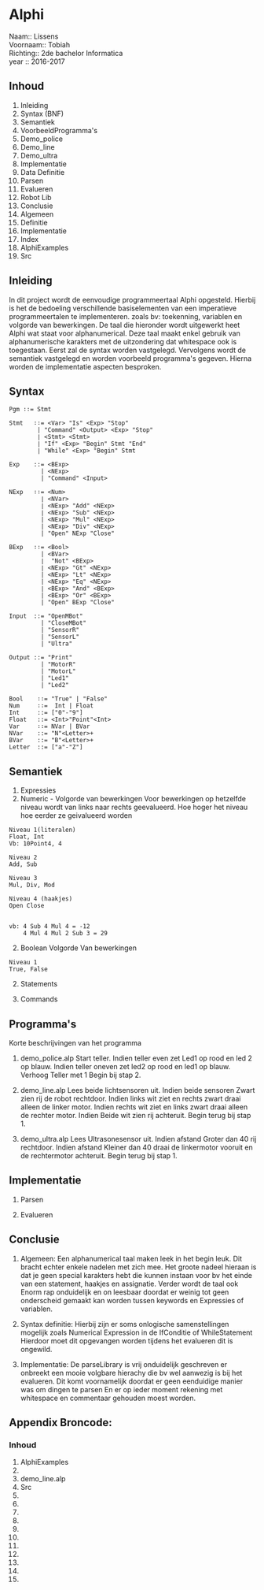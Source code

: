# Alphi
Naam:: Lissens  
Voornaam:: Tobiah  
Richting:: 2de bachelor Informatica  
year ::  2016-2017

## Inhoud  
1. Inleiding
2. Syntax (BNF)
3. Semantiek
4. VoorbeeldProgramma's
  1. Demo_police
  2. Demo_line
  3. Demo_ultra
5. Implementatie
  1. Data Definitie
  2. Parsen
  3. Evalueren
  4. Robot Lib
6. Conclusie
  1. Algemeen
  2. Definitie
  3. Implementatie
7. Index
  1. AlphiExamples
  2. Src

## Inleiding

In dit project wordt de eenvoudige programmeertaal Alphi opgesteld.
Hierbij is het de bedoeling verschillende basiselementen van een imperatieve programmeertalen te implementeren.
zoals bv: toekenning, variablen en volgorde van bewerkingen.
De taal die hieronder wordt uitgewerkt heet Alphi wat staat voor alphanumerical.
Deze taal maakt enkel gebruik van alphanumerische karakters met de uitzondering dat whitespace ook is toegestaan.
Eerst zal de syntax worden vastgelegd.
Vervolgens wordt de semantiek vastgelegd en worden voorbeeld programma's gegeven.
Hierna worden de implementatie aspecten besproken.



## Syntax
```
Pgm ∶∶= Stmt

Stmt   ∶∶= <Var> "Is" <Exp> "Stop"
        | "Command" <Output> <Exp> "Stop"
        ∣ <Stmt> <Stmt>
        ∣ "If" <Exp> "Begin" Stmt "End"
        ∣ "While" <Exp> "Begin" Stmt

Exp    ::= <BExp>
         | <NExp>
         | "Command" <Input>

NExp   ∶∶= <Num>
         ∣ <NVar>
         ∣ <NExp> "Add" <NExp>
         ∣ <NExp> "Sub" <NExp>
         | <NExp> "Mul" <NExp>
         | <NExp> "Div" <NExp>
         | "Open" NExp "Close"

BExp   ∶∶= <Bool>
         | <BVar>
         ∣  "Not" <BExp>
         ∣ <NExp> "Gt" <NExp>
         | <NExp> "Lt" <NExp>
         | <NExp> "Eq" <NExp>
         ∣ <BExp> "And" <BExp>
         | <BExp> "Or" <BExp>
         | "Open" BExp "Close"

Input  ::= "OpenMBot"
         | "CloseMBot"
         | "SensorR"
         | "SensorL"
         | "Ultra"

Output ::= "Print"
         | "MotorR"
         | "MotorL"
         | "Led1"
         | "Led2"

Bool    ∶∶= "True" | "False"
Num     ∶∶=  Int | Float
Int     ::= ["0"-"9"]
Float   ::= <Int>"Point"<Int>
Var     ∶∶= NVar | BVar
NVar    ::= "N"<Letter>+
BVar    ::= "B"<Letter>+
Letter  ::= ["a"-"Z"]

```


## Semantiek

1. Expressies
  1. Numeric
    - Volgorde van bewerkingen
    Voor bewerkingen op hetzelfde niveau wordt van links naar rechts geevalueerd.
    Hoe hoger het niveau hoe eerder ze geivalueerd worden

    Niveau 1(literalen)  
    Float, Int
    Vb: 10Point4, 4

    Niveau 2  
    Add, Sub

    Niveau 3  
    Mul, Div, Mod

    Niveau 4 (haakjes)  
    Open Close


    vb: 4 Sub 4 Mul 4 = -12      
        4 Mul 4 Mul 2 Sub 3 = 29  

  2. Boolean
    Volgorde Van bewerkingen

    Niveau 1
    True, False




2. Statements




3. Commands





## Programma's
Korte beschrijvingen van het programma
1. demo_police.alp
   Start teller.
   Indien teller even zet Led1 op rood en led 2 op blauw.
   Indien teller oneven zet led2 op rood en led1 op blauw.
   Verhoog Teller met 1
   Begin bij stap 2.

2. demo_line.alp
  Lees beide lichtsensoren uit.
  Indien beide sensoren Zwart zien rij de robot rechtdoor.
  Indien links wit ziet en rechts zwart draai alleen de linker motor.
  Indien rechts wit ziet en links zwart draai alleen de rechter motor.
  Indien Beide wit zien rij achteruit.
  Begin terug bij stap 1.

3. demo_ultra.alp
  Lees Ultrasonesensor uit.
  Indien afstand Groter dan 40 rij rechtdoor.
  Indien afstand Kleiner dan 40 draai de linkermotor vooruit en de rechtermotor achteruit.
  Begin terug bij stap 1.

## Implementatie

1. Parsen

2. Evalueren


## Conclusie
1. Algemeen:
Een alphanumerical taal maken leek in het begin leuk. Dit bracht echter enkele nadelen met zich mee.
Het groote nadeel hieraan is dat je geen special karakters hebt die kunnen instaan voor bv het einde van een statement, haakjes en assignatie.
Verder wordt de taal ook Enorm rap onduidelijk en on leesbaar doordat er weinig tot geen onderscheid gemaakt kan worden tussen keywords en Expressies of variablen.


2. Syntax definitie:
Hierbij zijn er soms onlogische samenstellingen mogelijk zoals Numerical Expression in de IfConditie of WhileStatement
Hierdoor moet dit opgevangen worden tijdens het evalueren dit is ongewild.


3. Implementatie:
De parseLibrary is vrij onduidelijk geschreven er onbreekt een mooie volgbare hierachy die bv wel aanwezig is bij het evalueren.
Dit komt voornamelijk doordat er geen eenduidige manier was om dingen te parsen En er op ieder moment rekening met whitespace en commentaar gehouden moest worden.






## Appendix Broncode:

### Inhoud  
1. AlphiExamples
  1.   
  2. demo_line.alp
2. Src
  1.
  2.
  3.
  4.
  5.
  6.
  7.
  8.
  9.
  10.
  11.  
